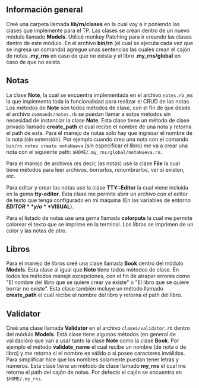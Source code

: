 ## Información general
Creé una carpeta llamada **lib/rn/clases** en la cual voy a ir poniendo las clases que implemente para el TP. Las clases se crean dentro de un nuevo módulo llamado **Models**. Utilicé monkey Patching para ir creando las clases dentro de este módulo.
En el archivo **bin/rn** (el cual se ejecuta cada vez que se ingresa un comando) agregue unas sentencias las cuales crean el cajón de notas **.my_rns** en caso de que no exista y el libro .**my_rns/global** en caso de que no exista.

## Notas
La clase **Note**, la cual se encuentra implementada en el archivo `notes.rb` ,es la que implementa toda la funcionalidad para realizar el CRUD de las notas. Los métodos de **Note** son todos métodos de clase, con el fin de que desde el archivo `commands/notes.rb` se puedan llamar a estos métodos sin necesidad de instanciar la clase **Note**. Esta clase tiene un método de clase privado llamado **create_path** el cual recibe el nombre de una nota y retorna el path de esta. Para él manejo de notas solo hay que ingresar el nombre de la nota (sin extensión). Por ejemplo cuando creo una nota con el comando `bin/rn notes create notaNueva` (sin especificar el libro) me va a crear una nota con el siguiente path: `$HOME/.my_rns/global/notaNueva.rn`.

Para el manejo de archivos (es decir, las notas) usé la clase **File** la cual tiene métodos para leer archivos, borrarlos, renombrarlos, ver si existen, etc.

Para editar y crear las notas use la clase **TTY::Editor** la cual viene incluida en la gema **tty-editor**. Esta clase me permite abrir un archivo con el editor de texto que tenga configurado en mi máquina (En las variables de entorno **$EDITOR** y/o **$VISUAL**).

Para el listado de notas use una gema llamada **colorputs** la cual me permite colorear el texto que se imprime en la terminal. Los libros se imprimen de un color y las notas de otro.

## Libros
Para el manejo de libros creé una clase llamada **Book** dentro del módulo **Models**. Esta clase al igual que **Note** tiene todos métodos de clase. En todos los métodos manejé excepciones, con el fin de atrapar errores como "El nombre del libro que se quiere crear ya existe" o "El libro que se quiere borrar no existe". Esta clase también incluye un método llamado **create_path** el cual recibe el nombre del libro y retorna el path del libro.

## Validator
Creé una clase llamada **Validator** en el archivo `clases/validator.rb` dentro del módulo **Models**. Está clase tiene algunos métodos (en general de validación) que van a usar tanto la clase **Note** como la clase **Book**. Por ejemplo el método **validate_name** el cual recibe un nombre (de nota o de libro) y me retorna si el nombre es válido o si posee caracteres inválidos. Para simplificar hice que los nombres solamente puedan tener letras y números. Esta clase tiene un método de clase llamado **my_rns** el cual me retorna el path del cajón de notas. Por defecto el cajón se encuentra en `$HOME/.my_rns`.




